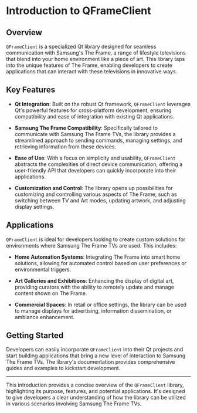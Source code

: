 # Introduction to QFrameClient

## Overview

`QFrameClient` is a specialized Qt library designed for seamless communication with Samsung's The Frame, a range of lifestyle televisions that blend into your home environment like a piece of art. This library taps into the unique features of The Frame, enabling developers to create applications that can interact with these televisions in innovative ways.

## Key Features

- **Qt Integration**: Built on the robust Qt framework, `QFrameClient` leverages Qt's powerful features for cross-platform development, ensuring compatibility and ease of integration with existing Qt applications.

- **Samsung The Frame Compatibility**: Specifically tailored to communicate with Samsung The Frame TVs, the library provides a streamlined approach to sending commands, managing settings, and retrieving information from these devices.

- **Ease of Use**: With a focus on simplicity and usability, `QFrameClient` abstracts the complexities of direct device communication, offering a user-friendly API that developers can quickly incorporate into their applications.

- **Customization and Control**: The library opens up possibilities for customizing and controlling various aspects of The Frame, such as switching between TV and Art modes, updating artwork, and adjusting display settings.

## Applications

`QFrameClient` is ideal for developers looking to create custom solutions for environments where Samsung The Frame TVs are used. This includes:

- **Home Automation Systems**: Integrating The Frame into smart home solutions, allowing for automated control based on user preferences or environmental triggers.

- **Art Galleries and Exhibitions**: Enhancing the display of digital art, providing curators with the ability to remotely update and manage content shown on The Frame.

- **Commercial Spaces**: In retail or office settings, the library can be used to manage displays for advertising, information dissemination, or ambiance enhancement.

## Getting Started

Developers can easily incorporate `QFrameClient` into their Qt projects and start building applications that bring a new level of interaction to Samsung The Frame TVs. The library's documentation provides comprehensive guides and examples to kickstart development.

---

This introduction provides a concise overview of the `QFrameClient` library, highlighting its purpose, features, and potential applications. It's designed to give developers a clear understanding of how the library can be utilized in various scenarios involving Samsung The Frame TVs.

